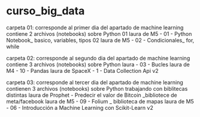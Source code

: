 # curso_big_data
carpeta 01: corresponde al primer dia del apartado de machine learning
contiene 2 archivos (notebooks) sobre Python
01 laura de M5 - 01 - Python Notebook_ basico, variables, tipos
02 laura de M5 - 02 - Condicionales_ for, while

carpeta 02: corresponde al segundo dia del apartado de machine learning
contiene 3 archivos (notebooks) sobre Python 
laura - 03 - Bucles
laura de M4 - 10 - Pandas
laura de SpaceX - 1 - Data Collection Api v2


carpeta 03: corresponde al tercer dia del apartado de machine learning
contienen 3 archivos (notebooks) sobre Python trabajando con biblitecas distintas
laura de Prophet - Predecir el valor de Bitcoin   _bibliotece de meta/facebook
laura de M5 - 09 - Folium   _ biblioteca de mapas
laura de M5 - 06 - Introducción a Machine Learning con Scikit-Learn v2
